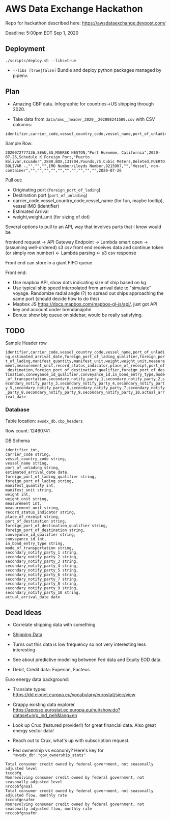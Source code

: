 # AWS Data Exchange Hackathon 
Repo for hackathon described here:
https://awsdataexchange.devpost.com/

Deadline: 5:00pm EDT Sep 1, 2020

## Deployment 
`./scripts/deploy.sh --libs=true`
- `--libs [true|false]` Bundle and deploy python packages managed by pipenv.

## Plan
- Amazing CBP data. Infographic for countries->US shipping through 2020.

- Take data from `data/ams__header_2020__202008241500.csv` with CSV columns:
```
identifier,carrier_code,vessel_country_code,vessel_name,port_of_unlading,estimated_arrival_date,foreign_port_of_lading_qualifier,foreign_port_of_lading,manifest_quantity,manifest_unit,weight,weight_unit,measurement,measurement_unit,record_status_indicator,place_of_receipt,port_of_destination,foreign_port_of_destination_qualifier,foreign_port_of_destination,conveyance_id_qualifier,conveyance_id,in_bond_entry_type,mode_of_transportation,secondary_notify_party_1,secondary_notify_party_2,secondary_notify_party_3,secondary_notify_party_4,secondary_notify_party_5,secondary_notify_party_6,secondary_notify_party_7,secondary_notify_party_8,secondary_notify_party_9,secondary_notify_party_10,actual_arrival_date
```

Sample Row:
```
2020072777336,SEAU,SG,MAERSK NESTON,"Port Hueneme, California",2020-07-26,Schedule K Foreign Port,"Puerto Bolivar,Ecuador",2880,BOX,131704,Pounds,75,Cubic Meters,Deleted,PUERTO BOLIVAR -,"","","",IMO Number/Lloyds Number,9215907,"","Vessel, non-container","","","","","","","","","","",2020-07-26
```

Pull out:
- Originating port (`foreign_port_of_lading`)
- Destination port (`port_of_unlading`) 
- carrier_code,vessel_country_code,vessel_name (for fun, maybe tooltip), vessel IMO (identifier)
- Estimated Arrival
- weight,weight_unit (for sizing of dot)



Several options to pull to an API, way that involves parts that I know would be

frontend request -> API Gateway Endpoint -> Lambda smart open -> (assuming well-ordered)  s3 csv 
front end receives data and continue token (or simply row number) <- Lambda parsing <- s3 csv response

Front end can store in a giant FIFO queue

Front end: 
- Use mapbox API, show dots indicating size of ship based on kg
- Use typical ship speed interpolated from arrival date to "simulate" voyage. Randomize radial angle (?) to spread out ships approaching the same port (should decide how to do this)
- Mapbox JS https://docs.mapbox.com/mapbox-gl-js/api/, just got API key and account under brendanajohn
- Bonus: show big queue on sidebar, would be really satisfying.


## TODO

Sample Header row


`identifier,carrier_code,vessel_country_code,vessel_name,port_of_unlading,estimated_arrival_date,foreign_port_of_lading_qualifier,foreign_port_of_lading,manifest_quantity,manifest_unit,weight,weight_unit,measurement,measurement_unit,record_status_indicator,place_of_receipt,port_of_destination,foreign_port_of_destination_qualifier,foreign_port_of_destination,conveyance_id_qualifier,conveyance_id,in_bond_entry_type,mode_of_transportation,secondary_notify_party_1,secondary_notify_party_2,secondary_notify_party_3,secondary_notify_party_4,secondary_notify_party_5,secondary_notify_party_6,secondary_notify_party_7,secondary_notify_party_8,secondary_notify_party_9,secondary_notify_party_10,actual_arrival_date`

### Database

Table location: `awsdx_db.cbp_headers` 

Row count: 12460741

DB Schema

```
identifier int,
carrier_code string,
vessel_country_code string,
vessel_name string,
port_of_unlading string,
estimated_arrival_date date,
foreign_port_of_lading_qualifier string,
foreign_port_of_lading string,
manifest_quantity int,
manifest_unit string,
weight int,
weight_unit string,
measurement int,
measurement_unit string,
record_status_indicator string,
place_of_receipt string,
port_of_destination string,
foreign_port_of_destination_qualifier string,
foreign_port_of_destination string,
conveyance_id_qualifier string,
conveyance_id int,
in_bond_entry_type string,
mode_of_transportation string,
secondary_notify_party_1 string,
secondary_notify_party_2 string,
secondary_notify_party_3 string,
secondary_notify_party_4 string,
secondary_notify_party_5 string,
secondary_notify_party_6 string,
secondary_notify_party_7 string,
secondary_notify_party_8 string,
secondary_notify_party_9 string,
secondary_notify_party_10 string,
actual_arrival_date date
```


## Dead Ideas
- Correlate shipping data with something
- [Shipping Data](https://aws.amazon.com/marketplace/pp/prodview-2yx6pwjzh23bo?qid=1595467629281&sr=0-10&ref_=srh_res_product_title)
- Turns out this data is low frequency so not very interesting less interesting

- See about predictive modeling between Fed data and Equity EOD data.
- Debit, Credit data: Experian, Facteus



Euro energy data background:
- Translate types: https://dd.eionet.europa.eu/vocabulary/eurostat/siec/view
- Crappy existing data explorer https://appsso.eurostat.ec.europa.eu/nui/show.do?dataset=nrg_ind_peh&lang=en


- Look up Crux (featured provider!) for great financial data. Also great energy sector data! 
- Reach out to Crux, what's up with subscription request.

- Fed ownership vs economy? Here's key for  `"awsdx_db"."gov_ownership_stats"`
```
Total consumer credit owned by federal government, not seasonally adjusted level
tccobfg
Nonrevolving consumer credit owned by federal government, not seasonally adjusted level
nrccobfgnsal
Total consumer credit owned by federal government, not seasonally adjusted flow, monthly rate
tccobfgnsafmr
Nonrevolving consumer credit owned by federal government, not seasonally adjusted flow, monthly rate
nrccobfgnsafmr
```
